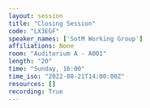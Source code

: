 ```yaml
---
layout: session
title: "Closing Session"
code: "LX3EGF"
speaker_names: ['SotM Working Group']
affiliations: None
room: "Auditorium A - A001"
length: "20"
time: "Sunday, 16:00"
time_iso: "2022-08-21T14:00:00Z"
resources: []
recording: True
---
```




